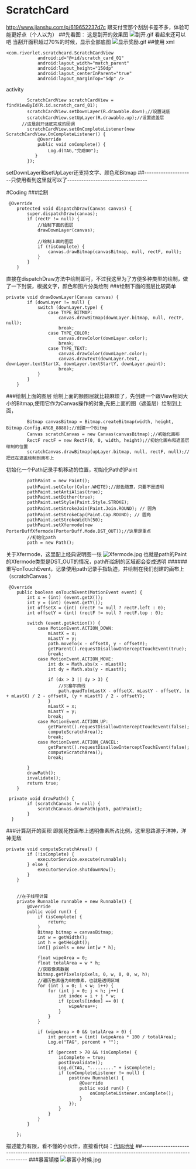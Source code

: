 # ScratchCard
http://www.jianshu.com/p/619652237d7c
跟支付宝那个刮刮卡差不多，体验可能更好点（个人以为）
##先看图：
这是刮开的效果图
![刮开.gif](http://upload-images.jianshu.io/upload_images/3414806-a15dd91c1f1a72e8.gif?imageMogr2/auto-orient/strip%7CimageView2/2/w/400)
看起来还可以吧
当刮开面积超过70%的时候，显示全部底图
![显示奖励.gif](http://upload-images.jianshu.io/upload_images/3414806-e9bdc4780ba3542a.gif?imageMogr2/auto-orient/strip%7CimageView2/2/w/400)
##使用
xml
```
<com.riverlet.scratchcard.ScratchCardView
            android:id="@+id/scratch_card_01"
            android:layout_width="match_parent"
            android:layout_height="150dp"
            android:layout_centerInParent="true"
            android:layout_marginTop="5dp" />
```
activity
```
        ScratchCardView scratchCardView = findViewById(R.id.scratch_card_01);
        scratchCardView.setDownLayer(R.drawable.down);//设置谜底
        scratchCardView.setUpLayer(R.drawable.up);//设置遮盖层
      //这是刮开谜底完成的回调
        scratchCardView.setOnCompleteListener(new ScratchCardView.OnCompleteListener() {
            @Override
            public void onComplete() {
                Log.d(TAG,"完成00");
           }
        });
```
setDownLayer和setUpLayer还支持文字、颜色和Bitmap
##---------------------只使用看到这里就可以了----------------------------------



#Coding
###绘制
```
 @Override
    protected void dispatchDraw(Canvas canvas) {
        super.dispatchDraw(canvas);
        if (rectF != null) {
            //绘制下面的图层
            drawDownLayer(canvas);

            //绘制上面的图层
            if (!isComplete) {
                canvas.drawBitmap(canvasBitmap, null, rectF, null);
            }
        }
    }

```
直接在dispatchDraw方法中绘制即可，不过我这里为了方便多种类型的绘制，做了一下封装，根据文字，颜色和图片分类绘制
###绘制下面的图层比较简单
```
private void drawDownLayer(Canvas canvas) {
        if (downLayer != null) {
            switch (downLayer.type) {
                case TYPE_BITMAP:
                    canvas.drawBitmap(downLayer.bitmap, null, rectF, null);
                    break;
                case TYPE_COLOR:
                    canvas.drawColor(downLayer.color);
                    break;
                case TYPE_TEXT:
                    canvas.drawColor(downLayer.color);
                    canvas.drawText(downLayer.text, downLayer.textStartX, downLayer.textStartY, downLayer.paint);
                    break;
            }
        }
    }
```
###绘制上面的图层
绘制上面的额图层就比较麻烦了，先创建一个跟View相同大小的Bitmap,使用它作为Canvas操作的对象,先把上面的图（遮盖层）绘制到上面，
```
        Bitmap canvasBitmap = Bitmap.createBitmap(width, height, Bitmap.Config.ARGB_8888);//创建一个Bitmp
        Canvas scratchCanvas = new Canvas(canvasBitmap);//初始化画布
        RectF rectF = new RectF(0, 0, width, height);//初始化画布和遮盖层绘制的位置
        scratchCanvas.drawBitmap(upLayer.bitmap, null, rectF, null);//把还在遮盖绘制到画布上
```
初始化一个Path记录手机移动的位置，初始化Path的Paint
``` //初始化path的Paint
        pathPaint = new Paint();
        pathPaint.setColor(Color.WHITE);//颜色随意，只要不是透明
        pathPaint.setAntiAlias(true);
        pathPaint.setDither(true);
        pathPaint.setStyle(Paint.Style.STROKE);
        pathPaint.setStrokeJoin(Paint.Join.ROUND); // 圆角
        pathPaint.setStrokeCap(Paint.Cap.ROUND); // 圆角
        pathPaint.setStrokeWidth(50);
        pathPaint.setXfermode(new PorterDuffXfermode(PorterDuff.Mode.DST_OUT));//这里是重点
        //初始化path
        path = new Path();

```
关于Xfermode，这里配上经典说明图一张
![Xfermode.jpg](http://upload-images.jianshu.io/upload_images/3414806-dcf18bc72399b44f.jpg?imageMogr2/auto-orient/strip%7CimageView2/2/w/1240)
也就是path的Paint的Xfermode类型是DST_OUT的情况，path所绘制的区域都会变成透明
######重写onTouchEvent，记录使用path记录手指轨迹，并绘制在我们创建的画布上（scratchCanvas ）
```
 @Override
    public boolean onTouchEvent(MotionEvent event) {
        int x = (int) (event.getX());
        int y = (int) (event.getY());
        int offsetX = (int) (rectF != null ? rectF.left : 0);
        int offsetY = (int) (rectF != null ? rectF.top : 0);

        switch (event.getAction()) {
            case MotionEvent.ACTION_DOWN:
                mLastX = x;
                mLastY = y;
                path.moveTo(x - offsetX, y - offsetY);
                getParent().requestDisallowInterceptTouchEvent(true);
                break;
            case MotionEvent.ACTION_MOVE:
                int dx = Math.abs(x - mLastX);
                int dy = Math.abs(y - mLastY);

                if (dx > 3 || dy > 3) {
                    //贝塞尔曲线
                    path.quadTo(mLastX - offsetX, mLastY - offsetY, (x + mLastX) / 2 - offsetX, (y + mLastY) / 2 - offsetY);
                }
                mLastX = x;
                mLastY = y;
                break;
            case MotionEvent.ACTION_UP:
                getParent().requestDisallowInterceptTouchEvent(false);
                computeScratchArea();
                break;
            case MotionEvent.ACTION_CANCEL:
                getParent().requestDisallowInterceptTouchEvent(false);
                computeScratchArea();
                break;

        }
        drawPath();
        invalidate();
        return true;
    }

 private void drawPath() {
        if (scratchCanvas != null) {
            scratchCanvas.drawPath(path, pathPaint);
        }
  }
```
###计算刮开的面积
即就死按画布上透明像素所占比例，这里思路源于洋神，洋神无敌
```
private void computeScratchArea() {
        if (!isComplete) {
            executorService.execute(runnable);
        } else {
            executorService.shutdownNow();
        }
    }


    //在子线程计算
    private Runnable runnable = new Runnable() {
        @Override
        public void run() {
            if (isComplete) {
                return;
            }
            Bitmap bitmap = canvasBitmap;
            int w = getWidth();
            int h = getHeight();
            int[] pixels = new int[w * h];

            float wipeArea = 0;
            float totalArea = w * h;
            //获取像素数据
            bitmap.getPixels(pixels, 0, w, 0, 0, w, h);
            //遍历色素值为0的像素，也就是透明区域
            for (int i = 0; i < w; i++) {
                for (int j = 0; j < h; j++) {
                    int index = i + j * w;
                    if (pixels[index] == 0) {
                        wipeArea++;
                    }
                }
            }

            if (wipeArea > 0 && totalArea > 0) {
                int percent = (int) (wipeArea * 100 / totalArea);
                Log.e("TAG", percent + "");

                if (percent > 70 && !isComplete) {
                    isComplete = true;
                    postInvalidate();
                    Log.d(TAG, "........." + isComplete);
                    if (onCompleteListener != null) {
                        post(new Runnable() {
                            @Override
                            public void run() {
                                onCompleteListener.onComplete();
                            }
                        });
                    }
                }
            }
        }

    };
```
描述能力有限，看不懂的小伙伴，直接看代码：[代码地址](https://github.com/JianRiverlet/ScratchCard)
##-----------------------------------------------------------------------------------------------------------
###暴富镇楼
![暴富小时候.jpg](http://upload-images.jianshu.io/upload_images/3414806-db2641fff4f22ca8.jpg?imageMogr2/auto-orient/strip%7CimageView2/2/w/500)


